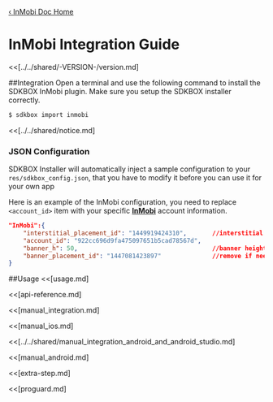 [&#8249; InMobi Doc Home](./)

<h1>InMobi Integration Guide</h1>
<<[../../shared/-VERSION-/version.md]

##Integration
Open a terminal and use the following command to install the SDKBOX InMobi plugin. Make sure you setup the SDKBOX installer correctly.
```bash
$ sdkbox import inmobi
```

<<[../../shared/notice.md]

<!--## Configuration
<<[../../shared/sdkbox_cloud.md]
<<[../../shared/remote_application_config.md]-->

### JSON Configuration
SDKBOX Installer will automatically inject a sample configuration to your `res/sdkbox_config.json`, that you have to modify it before you can use it for your own app

Here is an example of the InMobi configuration, you need to replace `<account_id>` item with your specific [__InMobi__](http://www.inmobi.com/) account information.
```json
"InMobi":{
	"interstitial_placement_id": "1449919424310", 		//interstitial id
    "account_id": "922cc696d9fa475097651b5cad78567d", 
    "banner_h": 50, 									//banner height
    "banner_placement_id": "1447081423897" 				//remove if needn't
}
```

<!--<<[sdkbox-config-encrypt.md]-->

##Usage
<<[usage.md]

<<[api-reference.md]

<<[manual_integration.md]

<<[manual_ios.md]

<<[../../shared/manual_integration_android_and_android_studio.md]

<<[manual_android.md]

<<[extra-step.md]

<<[proguard.md]
